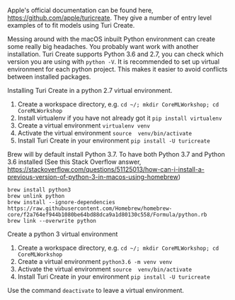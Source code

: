 
Apple's official documentation can be found here, https://github.com/apple/turicreate. They give a number of entry level examples of to fit models using Turi Create.

Messing around with the macOS inbuilt Python environment can create some really big headaches. You probably want work with another installation. Turi Create supports Python 3.6 and 2.7, you can check which version you are using with `python -V`. It is recommended to set up virtual environment for each python project. This makes it easier to avoid conflicts between installed packages.

Installing Turi Create in a python 2.7 virtual environment.
1. Create a workspace directory, e.g. `cd ~/; mkdir CoreMLWorkshop; cd CoreMLWorkshop`
2. Install virtualenv if you have not already got it `pip install virtualenv`
3. Create a virtual environment `virtualenv venv`
4. Activate the virtual environment `source  venv/bin/activate`
5. Install Turi Create in your environment `pip install -U turicreate`

Brew will by default install Python 3.7. To have both Python 3.7 and Python 3.6 installed (See this Stack Overflow answer, https://stackoverflow.com/questions/51125013/how-can-i-install-a-previous-version-of-python-3-in-macos-using-homebrew)

```
brew install python3
brew unlink python
brew install --ignore-dependencies https://raw.githubusercontent.com/Homebrew/homebrew-core/f2a764ef944b1080be64bd88dca9a1d80130c558/Formula/python.rb
brew link --overwrite python
```

Create a python 3 virtual environment
1. Create a workspace directory, e.g. `cd ~/; mkdir CoreMLWorkshop; cd CoreMLWorkshop`
2. Create a virtual environment `python3.6 -m venv venv`
3. Activate the virtual environment `source  venv/bin/activate`
4. Install Turi Create in your environment `pip install -U turicreate`

Use the command `deactivate` to leave a virtual environment.
